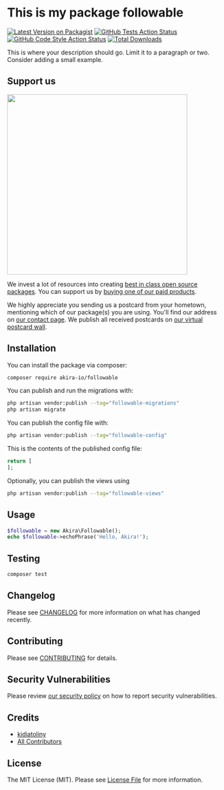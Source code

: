 # This is my package followable

[![Latest Version on Packagist](https://img.shields.io/packagist/v/akira-io/followable.svg?style=flat-square)](https://packagist.org/packages/akira-io/followable)
[![GitHub Tests Action Status](https://img.shields.io/github/actions/workflow/status/akira-io/followable/run-tests.yml?branch=main&label=tests&style=flat-square)](https://github.com/akira-io/followable/actions?query=workflow%3Arun-tests+branch%3Amain)
[![GitHub Code Style Action Status](https://img.shields.io/github/actions/workflow/status/akira-io/followable/fix-php-code-style-issues.yml?branch=main&label=code%20style&style=flat-square)](https://github.com/akira-io/followable/actions?query=workflow%3A"Fix+PHP+code+style+issues"+branch%3Amain)
[![Total Downloads](https://img.shields.io/packagist/dt/akira-io/followable.svg?style=flat-square)](https://packagist.org/packages/akira-io/followable)

This is where your description should go. Limit it to a paragraph or two. Consider adding a small example.

## Support us

[<img src="https://github-ads.s3.eu-central-1.amazonaws.com/followable.jpg?t=1" width="419px" />](https://spatie.be/github-ad-click/followable)

We invest a lot of resources into creating [best in class open source packages](https://spatie.be/open-source). You can support us by [buying one of our paid products](https://spatie.be/open-source/support-us).

We highly appreciate you sending us a postcard from your hometown, mentioning which of our package(s) you are using. You'll find our address on [our contact page](https://spatie.be/about-us). We publish all received postcards on [our virtual postcard wall](https://spatie.be/open-source/postcards).

## Installation

You can install the package via composer:

```bash
composer require akira-io/followable
```

You can publish and run the migrations with:

```bash
php artisan vendor:publish --tag="followable-migrations"
php artisan migrate
```

You can publish the config file with:

```bash
php artisan vendor:publish --tag="followable-config"
```

This is the contents of the published config file:

```php
return [
];
```

Optionally, you can publish the views using

```bash
php artisan vendor:publish --tag="followable-views"
```

## Usage

```php
$followable = new Akira\Followable();
echo $followable->echoPhrase('Hello, Akira!');
```

## Testing

```bash
composer test
```

## Changelog

Please see [CHANGELOG](CHANGELOG.md) for more information on what has changed recently.

## Contributing

Please see [CONTRIBUTING](CONTRIBUTING.md) for details.

## Security Vulnerabilities

Please review [our security policy](../../security/policy) on how to report security vulnerabilities.

## Credits

- [kidiatoliny](https://github.com/kidiatoliny)
- [All Contributors](../../contributors)

## License

The MIT License (MIT). Please see [License File](LICENSE.md) for more information.
